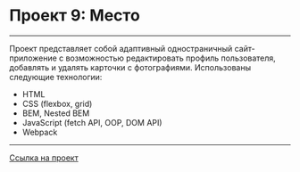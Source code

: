 # Проект 9: Место
---

Проект представляет собой адаптивный одностраничный сайт-приложение с возможностью редактировать профиль пользователя, добавлять и удалять карточки с фотографиями. Использованы следующие технологии:

* HTML
* CSS (flexbox, grid)
* BEM, Nested BEM
* JavaScript (fetch API, OOP, DOM API)
* Webpack

---
[Ссылка на проект](https://stxhm.github.io/mesto)